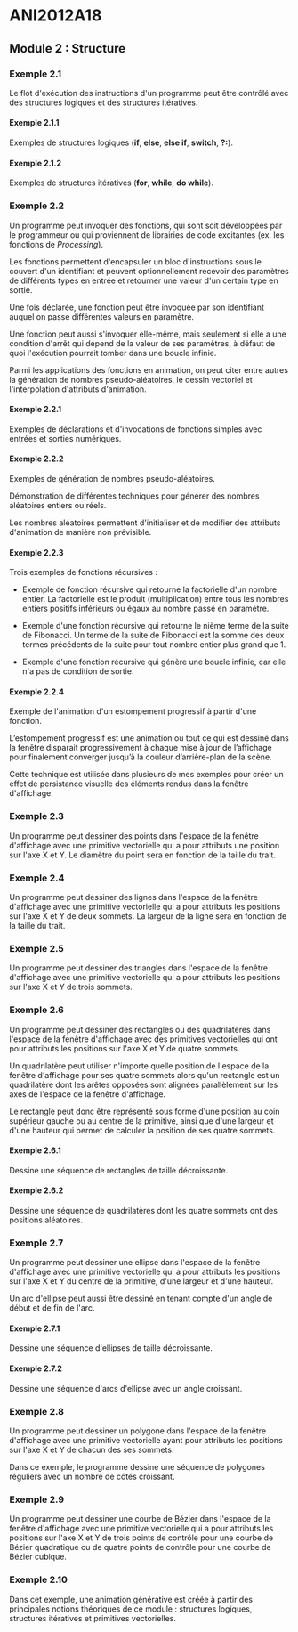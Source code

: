# ANI2012A18

## Module 2 : Structure

### Exemple 2.1

Le flot d'exécution des instructions d'un programme peut être contrôlé avec des structures logiques et des structures itératives.

#### Exemple 2.1.1

Exemples de structures logiques (**if**, **else**, **else if**, **switch**, **?:**).

#### Exemple 2.1.2

Exemples de structures itératives (**for**, **while**, **do while**).

### Exemple 2.2

Un programme peut invoquer des fonctions, qui sont soit développées par le programmeur ou qui proviennent de librairies de code excitantes (ex. les fonctions de *Processing*).

Les fonctions permettent d'encapsuler un bloc d'instructions sous le couvert d'un identifiant et peuvent optionnellement recevoir des paramètres de différents types en entrée et retourner une valeur d'un certain type en sortie.

Une fois déclarée, une fonction peut être invoquée par son identifiant auquel on passe différentes valeurs en paramètre.

Une fonction peut aussi s'invoquer elle-même, mais seulement si elle a une condition d'arrêt qui dépend de la valeur de ses paramètres, à défaut de quoi l'exécution pourrait tomber dans une boucle infinie.

Parmi les applications des fonctions en animation, on peut citer entre autres la génération de nombres pseudo-aléatoires, le dessin vectoriel et l'interpolation d'attributs d'animation.

#### Exemple 2.2.1

Exemples de déclarations et d'invocations de fonctions simples avec entrées et sorties numériques.

#### Exemple 2.2.2

Exemples de génération de nombres pseudo-aléatoires.

Démonstration de différentes techniques pour générer des nombres aléatoires entiers ou réels.

Les nombres aléatoires permettent d'initialiser et de modifier des attributs d'animation de manière non prévisible.

#### Exemple 2.2.3

Trois exemples de fonctions récursives :

- Exemple de fonction récursive qui retourne la factorielle d'un nombre entier. La factorielle est le produit (multiplication) entre tous les nombres entiers positifs inférieurs ou égaux au nombre passé en paramètre.

- Exemple d'une fonction récursive qui retourne le nième terme de la suite de Fibonacci. Un terme de la suite de Fibonacci est la somme des deux termes précédents de la suite pour tout nombre entier plus grand que 1.

- Exemple d'une fonction récursive qui génère une boucle infinie, car elle n'a pas de condition de sortie.

#### Exemple 2.2.4

Exemple de l'animation d'un estompement progressif à partir d'une fonction.

L’estompement progressif est une animation où tout ce qui est dessiné dans la fenêtre disparait progressivement à chaque mise à jour de l’affichage pour finalement converger jusqu’à la couleur d’arrière-plan de la scène.

Cette technique est utilisée dans plusieurs de mes exemples pour créer un effet de persistance visuelle des éléments rendus dans la fenêtre d'affichage.

### Exemple 2.3

Un programme peut dessiner des points dans l'espace de la fenêtre d'affichage avec une primitive vectorielle qui a pour attributs une position sur l'axe X et Y. Le diamètre du point sera en fonction de la taille du trait.

### Exemple 2.4

Un programme peut dessiner des lignes dans l'espace de la fenêtre d'affichage avec une primitive vectorielle qui a pour attributs les positions sur l'axe X et Y de deux sommets. La largeur de la ligne sera en fonction de la taille du trait.

### Exemple 2.5

Un programme peut dessiner des triangles dans l'espace de la fenêtre d'affichage avec une primitive vectorielle qui a pour attributs les positions sur l'axe X et Y de trois sommets.

### Exemple 2.6

Un programme peut dessiner des rectangles ou des quadrilatères dans l'espace de la fenêtre d'affichage avec des primitives vectorielles qui ont pour attributs les positions sur l'axe X et Y de quatre sommets.

Un quadrilatère peut utiliser n'importe quelle position de l'espace de la fenêtre d'affichage pour ses quatre sommets alors qu'un rectangle est un quadrilatère dont les arêtes opposées sont alignées parallèlement sur les axes de l'espace de la fenêtre d'affichage.

Le rectangle peut donc être représenté sous forme d'une position au coin supérieur gauche ou au centre de la primitive, ainsi que d'une largeur et d'une hauteur qui permet de calculer la position de ses quatre sommets.

#### Exemple 2.6.1

Dessine une séquence de rectangles de taille décroissante.

#### Exemple 2.6.2

Dessine une séquence de quadrilatères dont les quatre sommets ont des positions aléatoires.

### Exemple 2.7

Un programme peut dessiner une ellipse dans l'espace de la fenêtre d'affichage avec une primitive vectorielle qui a pour attributs les positions sur l'axe X et Y du centre de la primitive, d'une largeur et d'une hauteur.

Un arc d'ellipse peut aussi être dessiné en tenant compte d'un angle de début et de fin de l'arc.

#### Exemple 2.7.1

Dessine une séquence d'ellipses de taille décroissante.

#### Exemple 2.7.2

Dessine une séquence d'arcs d'ellipse avec un angle croissant.

### Exemple 2.8

Un programme peut dessiner un polygone dans l'espace de la fenêtre d'affichage avec une primitive vectorielle ayant pour attributs les positions sur l'axe X et Y de chacun des ses sommets.

Dans ce exemple, le programme dessine une séquence de polygones réguliers avec un nombre de côtés croissant.

### Exemple 2.9

Un programme peut dessiner une courbe de Bézier dans l'espace de la fenêtre d'affichage avec une primitive vectorielle qui a pour attributs les positions sur l'axe X et Y de trois points de contrôle pour une courbe de Bézier quadratique ou de quatre points de contrôle pour une courbe de Bézier cubique.

### Exemple 2.10

Dans cet exemple, une animation générative est créée à partir des principales notions théoriques de ce module : structures logiques, structures itératives et primitives vectorielles. 
